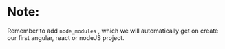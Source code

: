 
# Note:
Remember to add `node_modules` , which we will automatically get on create our first angular, react or nodeJS project.
